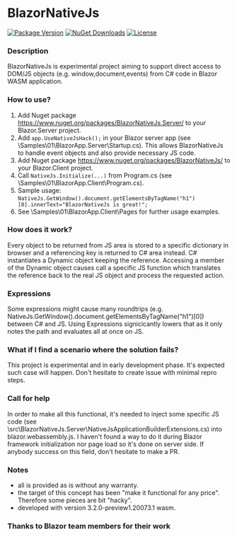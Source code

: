 # BlazorNativeJs

[![Package Version](https://img.shields.io/nuget/v/BlazorNativeJs.svg)](https://www.nuget.org/packages/BlazorNativeJs)
[![NuGet Downloads](https://img.shields.io/nuget/dt/BlazorNativeJs.svg)](https://www.nuget.org/packages/BlazorNativeJs)
[![License](https://img.shields.io/github/license/MarekPokornyOva/BlazorNativeJs.svg)](https://github.com/MarekPokornyOva/BlazorNativeJs/blob/master/LICENSE)

### Description
BlazorNativeJs is experimental project aiming to support direct access to DOM/JS objects (e.g. window,document,events) from C# code in Blazor WASM application.

### How to use?
1) Add Nuget package https://www.nuget.org/packages/BlazorNativeJs.Server/ to your Blazor.Server project.
2) Add `app.UseNativeJsHack();` in your Blazor server app (see \Samples\01\BlazorApp.Server\Startup.cs). This allows BlazorNativeJs to handle event objects and also provide necessary JS code.
3) Add Nuget package https://www.nuget.org/packages/BlazorNativeJs/ to your Blazor.Client project.
4) Call `NativeJs.Initialize(...)` from Program.cs (see \Samples\01\BlazorApp.Client\Program.cs).
5) Sample usage: `NativeJs.GetWindow().document.getElementsByTagName("h1")[0].innerText="BlazorNativeJs is great!";`
6) See \Samples\01\BlazorApp.Client\Pages for further usage examples.

### How does it work?
Every object to be returned from JS area is stored to a specific dictionary in browser and a referencing key is returned to C# area instead. C# instantiates a Dynamic object keeping the reference. Accessing a member of the Dynamic object causes call a specific JS function which translates the reference back to the real JS object and process the requested action.

### Expressions
Some expressions might cause many roundtrips (e.g. NativeJs.GetWindow().document.getElementsByTagName("h1")[0]) between C# and JS. Using Expressions signicicantly lowers that as it only notes the path and evaluates all at once on JS.

### What if I find a scenario where the solution fails?
This project is experimental and in early development phase. It's expected such case will happen. Don't hesitate to create issue with minimal repro steps.

### Call for help
In order to make all this functional, it's needed to inject some specific JS code (see \src\BlazorNativeJs.Server\NativeJsApplicationBuilderExtensions.cs) into blazor.webassembly.js. I haven't found a way to do it during Blazor framework initialization nor page load so it's done on server side. If anybody success on this field, don't hesitate to make a PR.

### Notes
- all is provided as is without any warranty.
- the target of this concept has been "make it functional for any price". Therefore some pieces are bit "hacky".
- developed with version 3.2.0-preview1.20073.1 wasm.

### Thanks to Blazor team members for their work
